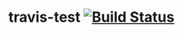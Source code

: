 # travis-test [![Build Status](https://travis-ci.com/ElHoro/travis-test.svg?branch=master)](https://travis-ci.com/ElHoro/travis-test)
